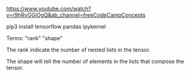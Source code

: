 https://www.youtube.com/watch?v=r9hRyGGjOgQ&ab_channel=freeCodeCampConcepts



pip3 install tensorflow pandas ipykernel

Terms:
"rank"
"shape"

The rank indicate the number of nested lists in the tensor.

The shape will tell the number of elements in the lists that compose the tensor.
